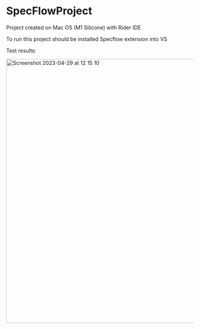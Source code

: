 # SpecFlowProject

Project created on Mac OS (M1 Silicone) with Rider IDE

To run this project should be installed Specflow extension into VS

Test results:

<img width="709" alt="Screenshot 2023-04-29 at 12 15 10" src="https://user-images.githubusercontent.com/14012885/235295076-efc2effa-29ad-4172-bc6d-1fa77f992434.png">
